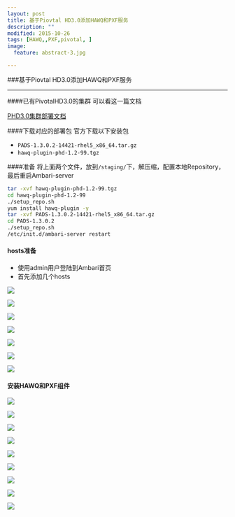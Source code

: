 ```yaml
---
layout: post
title: 基于Piovtal HD3.0添加HAWQ和PXF服务
description: ""
modified: 2015-10-26
tags: [HAWQ,,PXF,pivotal, ]
image:
  feature: abstract-3.jpg

---
```


###基于Piovtal HD3.0添加HAWQ和PXF服务
- - -


####已有PivotalHD3.0的集群
可以看这一篇文档

[PHD3.0集群部署文档](https://hj1984930.github.io/PHD-install/)

####下载对应的部署包
官方下载以下安装包

* `PADS-1.3.0.2-14421-rhel5_x86_64.tar.gz`
* `hawq-plugin-phd-1.2-99.tgz`

####准备
将上面两个文件，放到`/staging/`下，解压缩，配置本地Repository，最后重启Ambari-server

~~~bash
tar -xvf hawq-plugin-phd-1.2-99.tgz
cd hawq-plugin-phd-1.2-99
./setup_repo.sh
yum install hawq-plugin -y
tar -xvf PADS-1.3.0.2-14421-rhel5_x86_64.tar.gz
cd PADS-1.3.0.2
./setup_repo.sh
/etc/init.d/ambari-server restart
~~~

#### hosts准备

* 使用admin用户登陆到Ambari首页
* 首先添加几个hosts

![](/images/hawq-host1)

![](/images/hawq-host2)

![](/images/hawq-host3)

![](/images/hawq-host4)

![](/images/hawq-host5)

![](/images/hawq-host6)

![](/images/hawq-host7)


#### 安装HAWQ和PXF组件

![](/images/hawq-1)

![](/images/hawq-2)

![](/images/hawq-3)

![](/images/hawq-4)

![](/images/hawq-5)

![](/images/hawq-6)

![](/images/hawq-7)

![](/images/hawq-8)

![](/images/hawq-9)